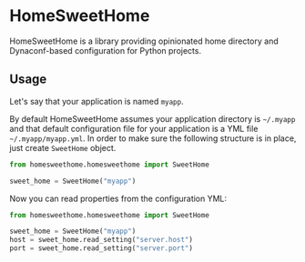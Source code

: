 # HomeSweetHome

HomeSweetHome is a library providing opinionated home directory and Dynaconf-based configuration for Python projects.

## Usage

Let's say that your application is named `myapp`.

By default HomeSweetHome assumes your application directory is `~/.myapp` and that default configuration file for your application is a YML file `~/.myapp/myapp.yml`. In order to make sure the following structure is in place, just create `SweetHome` object.

```python
from homesweethome.homesweethome import SweetHome

sweet_home = SweetHome("myapp")
```

Now you can read properties from the configuration YML: 

```python
from homesweethome.homesweethome import SweetHome

sweet_home = SweetHome("myapp")
host = sweet_home.read_setting("server.host")
port = sweet_home.read_setting("server.port")
```
